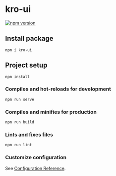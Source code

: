 # kro-ui
[![npm version](https://badge.fury.io/js/kro-ui.svg)](https://badge.fury.io/js/kro-ui)

## Install package
```
npm i kro-ui
```

## Project setup
```
npm install
```

### Compiles and hot-reloads for development
```
npm run serve
```

### Compiles and minifies for production
```
npm run build
```

### Lints and fixes files
```
npm run lint
```

### Customize configuration
See [Configuration Reference](https://cli.vuejs.org/config/).
